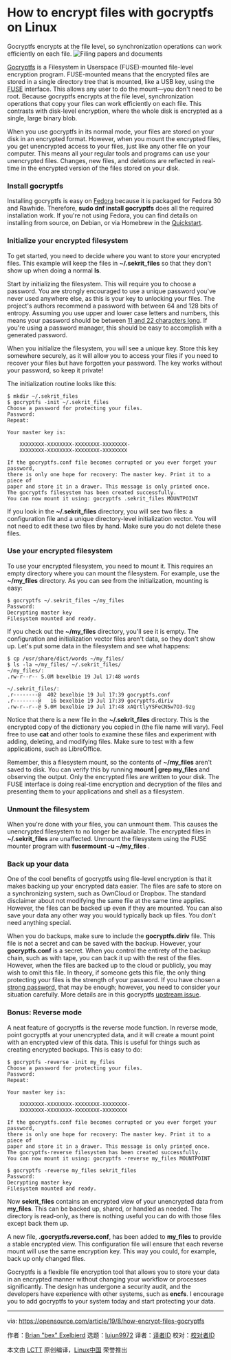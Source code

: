[#]: collector: (lujun9972)
[#]: translator: ( )
[#]: reviewer: ( )
[#]: publisher: ( )
[#]: url: ( )
[#]: subject: (How to encrypt files with gocryptfs on Linux)
[#]: via: (https://opensource.com/article/19/8/how-encrypt-files-gocryptfs)
[#]: author: (Brian "bex" Exelbierd https://opensource.com/users/bexelbiehttps://opensource.com/users/sethhttps://opensource.com/users/marcobravo)

How to encrypt files with gocryptfs on Linux
======
Gocryptfs encrypts at the file level, so synchronization operations can
work efficiently on each file.
![Filing papers and documents][1]

[Gocryptfs][2] is a Filesystem in Userspace (FUSE)-mounted file-level encryption program. FUSE-mounted means that the encrypted files are stored in a single directory tree that is mounted, like a USB key, using the [FUSE][3] interface. This allows any user to do the mount—you don't need to be root. Because gocryptfs encrypts at the file level, synchronization operations that copy your files can work efficiently on each file. This contrasts with disk-level encryption, where the whole disk is encrypted as a single, large binary blob.

When you use gocryptfs in its normal mode, your files are stored on your disk in an encrypted format. However, when you mount the encrypted files, you get unencrypted access to your files, just like any other file on your computer. This means all your regular tools and programs can use your unencrypted files. Changes, new files, and deletions are reflected in real-time in the encrypted version of the files stored on your disk.

### Install gocryptfs

Installing gocryptfs is easy on [Fedora][4] because it is packaged for Fedora 30 and Rawhide. Therefore, **sudo dnf install gocryptfs** does all the required installation work. If you're not using Fedora, you can find details on installing from source, on Debian, or via Homebrew in the [Quickstart][5].

### Initialize your encrypted filesystem

To get started, you need to decide where you want to store your encrypted files. This example will keep the files in **~/.sekrit_files** so that they don't show up when doing a normal **ls**.

Start by initializing the filesystem. This will require you to choose a password. You are strongly encouraged to use a unique password you've never used anywhere else, as this is your key to unlocking your files. The project's authors recommend a password with between 64 and 128 bits of entropy. Assuming you use upper and lower case letters and numbers, this means your password should be between [11 and 22 characters long][6]. If you're using a password manager, this should be easy to accomplish with a generated password.

When you initialize the filesystem, you will see a unique key. Store this key somewhere securely, as it will allow you to access your files if you need to recover your files but have forgotten your password. The key works without your password, so keep it private!

The initialization routine looks like this:


```
$ mkdir ~/.sekrit_files
$ gocryptfs -init ~/.sekrit_files
Choose a password for protecting your files.
Password:
Repeat:

Your master key is:

    XXXXXXXX-XXXXXXXX-XXXXXXXX-XXXXXXXX-
    XXXXXXXX-XXXXXXXX-XXXXXXXX-XXXXXXXX

If the gocryptfs.conf file becomes corrupted or you ever forget your password,
there is only one hope for recovery: The master key. Print it to a piece of
paper and store it in a drawer. This message is only printed once.
The gocryptfs filesystem has been created successfully.
You can now mount it using: gocryptfs .sekrit_files MOUNTPOINT
```

If you look in the **~/.sekrit_files** directory, you will see two files: a configuration file and a unique directory-level initialization vector. You will not need to edit these two files by hand. Make sure you do not delete these files.

### Use your encrypted filesystem

To use your encrypted filesystem, you need to mount it. This requires an empty directory where you can mount the filesystem. For example, use the **~/my_files** directory. As you can see from the initialization, mounting is easy:


```
$ gocryptfs ~/.sekrit_files ~/my_files
Password:
Decrypting master key
Filesystem mounted and ready.
```

If you check out the **~/my_files** directory, you'll see it is empty. The configuration and initialization vector files aren't data, so they don't show up. Let's put some data in the filesystem and see what happens:


```
$ cp /usr/share/dict/words ~/my_files/
$ ls -la ~/my_files/ ~/.sekrit_files/
~/my_files/:
.rw-r--r-- 5.0M bexelbie 19 Jul 17:48 words

~/.sekrit_files/:
.r--------@  402 bexelbie 19 Jul 17:39 gocryptfs.conf
.r--------@   16 bexelbie 19 Jul 17:39 gocryptfs.diriv
.rw-r--r--@ 5.0M bexelbie 19 Jul 17:48 xAQrtlyYSFeCN5w7O3-9zg
```

Notice that there is a new file in the **~/.sekrit_files** directory. This is the encrypted copy of the dictionary you copied in (the file name will vary). Feel free to use **cat** and other tools to examine these files and experiment with adding, deleting, and modifying files. Make sure to test with a few applications, such as LibreOffice.

Remember, this a filesystem mount, so the contents of **~/my_files** aren't saved to disk. You can verify this by running **mount | grep my_files** and observing the output. Only the encrypted files are written to your disk. The FUSE interface is doing real-time encryption and decryption of the files and presenting them to your applications and shell as a filesystem.

### Unmount the filesystem

When you're done with your files, you can unmount them. This causes the unencrypted filesystem to no longer be available. The encrypted files in **~/.sekrit_files** are unaffected. Unmount the filesystem using the FUSE mounter program with **fusermount -u ~/my_files** .

### Back up your data

One of the cool benefits of gocryptfs using file-level encryption is that it makes backing up your encrypted data easier. The files are safe to store on a synchronizing system, such as OwnCloud or Dropbox. The standard disclaimer about not modifying the same file at the same time applies. However, the files can be backed up even if they are mounted. You can also save your data any other way you would typically back up files. You don't need anything special.

When you do backups, make sure to include the **gocryptfs.diriv** file. This file is not a secret and can be saved with the backup. However, your **gocryptfs.conf** is a secret. When you control the entirety of the backup chain, such as with tape, you can back it up with the rest of the files. However, when the files are backed up to the cloud or publicly, you may wish to omit this file. In theory, if someone gets this file, the only thing protecting your files is the strength of your password. If you have chosen a [strong password][6], that may be enough; however, you need to consider your situation carefully. More details are in this gocryptfs [upstream issue][7].

### Bonus: Reverse mode

A neat feature of gocryptfs is the reverse mode function. In reverse mode, point gocryptfs at your unencrypted data, and it will create a mount point with an encrypted view of this data. This is useful for things such as creating encrypted backups. This is easy to do:


```
$ gocryptfs -reverse -init my_files
Choose a password for protecting your files.
Password:
Repeat:

Your master key is:

    XXXXXXXX-XXXXXXXX-XXXXXXXX-XXXXXXXX-
    XXXXXXXX-XXXXXXXX-XXXXXXXX-XXXXXXXX

If the gocryptfs.conf file becomes corrupted or you ever forget your password,
there is only one hope for recovery: The master key. Print it to a piece of
paper and store it in a drawer. This message is only printed once.
The gocryptfs-reverse filesystem has been created successfully.
You can now mount it using: gocryptfs -reverse my_files MOUNTPOINT

$ gocryptfs -reverse my_files sekrit_files
Password:
Decrypting master key
Filesystem mounted and ready.
```

Now **sekrit_files** contains an encrypted view of your unencrypted data from **my_files**. This can be backed up, shared, or handled as needed. The directory is read-only, as there is nothing useful you can do with those files except back them up.

A new file, **.gocryptfs.reverse.conf**, has been added to **my_files** to provide a stable encrypted view. This configuration file will ensure that each reverse mount will use the same encryption key. This way you could, for example, back up only changed files.

Gocryptfs is a flexible file encryption tool that allows you to store your data in an encrypted manner without changing your workflow or processes significantly. The design has undergone a security audit, and the developers have experience with other systems, such as **encfs**. I encourage you to add gocryptfs to your system today and start protecting your data.

--------------------------------------------------------------------------------

via: https://opensource.com/article/19/8/how-encrypt-files-gocryptfs

作者：[Brian "bex" Exelbierd][a]
选题：[lujun9972][b]
译者：[译者ID](https://github.com/译者ID)
校对：[校对者ID](https://github.com/校对者ID)

本文由 [LCTT](https://github.com/LCTT/TranslateProject) 原创编译，[Linux中国](https://linux.cn/) 荣誉推出

[a]: https://opensource.com/users/bexelbiehttps://opensource.com/users/sethhttps://opensource.com/users/marcobravo
[b]: https://github.com/lujun9972
[1]: https://opensource.com/sites/default/files/styles/image-full-size/public/lead-images/documents_papers_file_storage_work.png?itok=YlXpAqAJ (Filing papers and documents)
[2]: https://nuetzlich.net/gocryptfs/
[3]: https://en.wikipedia.org/wiki/Filesystem_in_Userspace
[4]: https://getfedora.org
[5]: https://nuetzlich.net/gocryptfs/quickstart/
[6]: https://github.com/rfjakob/gocryptfs/wiki/Password-Strength
[7]: https://github.com/rfjakob/gocryptfs/issues/50
